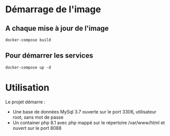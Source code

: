 # Démarrage de l'image

## A chaque mise à jour de l'image
`docker-compose build`

## Pour démarrer les services
`docker-compose up -d`

# Utilisation
Le projet démarre :
- Une base de données MySql 3.7 ouverte sur le port 3306, utilisateur root, sans mot de passe
- Un container php 8.1 avec php mappé sur le répertoire /var/www/html et ouvert sur le port 8088